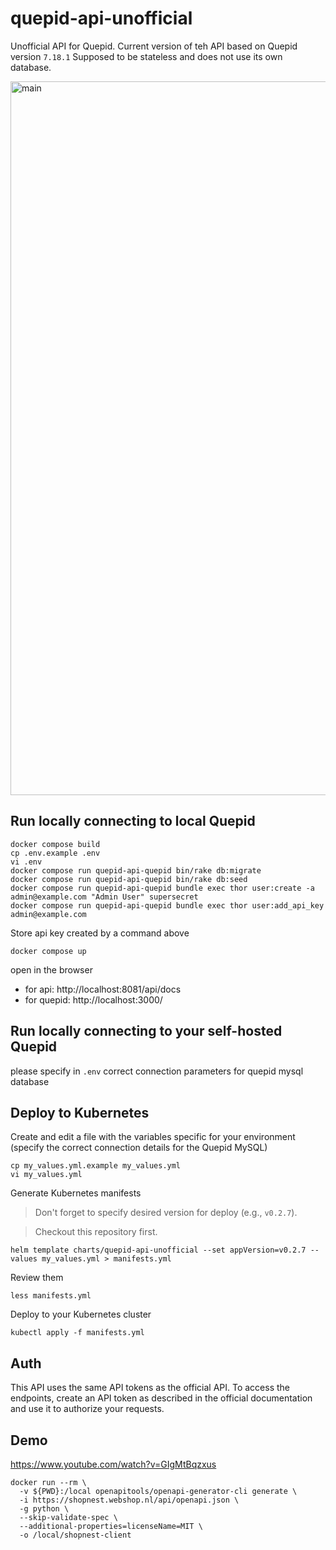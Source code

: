 # quepid-api-unofficial
Unofficial API for Quepid. 
Current version of teh API based on Quepid version `7.18.1`
Supposed to be stateless and does not use its own database.

<img width="1142" alt="main" src="https://github.com/user-attachments/assets/a8edc39c-a688-4605-8607-c21d2ebd94ad" />

## Run locally connecting to local Quepid

```
docker compose build
cp .env.example .env
vi .env
docker compose run quepid-api-quepid bin/rake db:migrate
docker compose run quepid-api-quepid bin/rake db:seed
docker compose run quepid-api-quepid bundle exec thor user:create -a admin@example.com "Admin User" supersecret
docker compose run quepid-api-quepid bundle exec thor user:add_api_key admin@example.com
```

Store api key created by a command above

```
docker compose up
```


open in the browser

- for api: http://localhost:8081/api/docs
- for quepid: http://localhost:3000/

## Run locally connecting to your self-hosted Quepid

please specify in `.env` correct connection parameters for quepid mysql database

## Deploy to Kubernetes

Create and edit a file with the variables specific for your environment (specify the correct 
connection details for the Quepid MySQL)

```
cp my_values.yml.example my_values.yml
vi my_values.yml
```

Generate Kubernetes manifests

> Don't forget to specify desired version for deploy (e.g., `v0.2.7`).

> Checkout this repository first.

```
helm template charts/quepid-api-unofficial --set appVersion=v0.2.7 --values my_values.yml > manifests.yml
```

Review them

```
less manifests.yml
```

Deploy to your Kubernetes cluster

```
kubectl apply -f manifests.yml
```

## Auth

This API uses the same API tokens as the official API. 
To access the endpoints, create an API token as described 
in the official documentation and use it to authorize your 
requests.

## Demo

https://www.youtube.com/watch?v=GIgMtBqzxus


```
docker run --rm \
  -v ${PWD}:/local openapitools/openapi-generator-cli generate \
  -i https://shopnest.webshop.nl/api/openapi.json \
  -g python \
  --skip-validate-spec \
  --additional-properties=licenseName=MIT \
  -o /local/shopnest-client
  ```